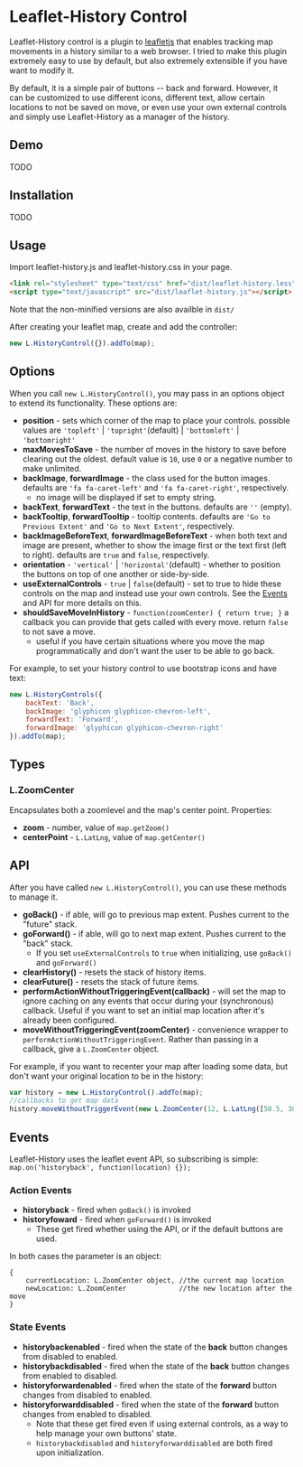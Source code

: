 Leaflet-History Control
==

Leaflet-History control is a plugin to [leafletjs](http://leafletjs.com) that enables tracking map movements in a history similar to a web browser. I tried to make this plugin extremely easy to use by default, but also extremely extensible if you have want to modify it.

By default, it is a simple pair of buttons -- back and forward. However, it can be customized to use different icons, different text, allow certain locations to not be saved on move, or even use your own external controls and simply use Leaflet-History as a manager of the history.

Demo
--
TODO

Installation
--
TODO

Usage
--
Import leaflet-history.js and leaflet-history.css in your page.
```html
<link rel="stylesheet" type="text/css" href="dist/leaflet-history.less">
<script type="text/javascript" src="dist/leaflet-history.js"></script>
```
Note that the non-minified versions are also availble in `dist/`

After creating your leaflet map, create and add the controller:

```javascript
new L.HistoryControl({}).addTo(map);
```
Options
--

When you call `new L.HistoryControl()`, you may pass in an options object to extend its functionality. These options are:

* **position** - sets which corner of the map to place your controls. possible values are  `'topleft'` | `'topright'`(default) | `'bottomleft'` | `'bottomright'`
* **maxMovesToSave** - the number of moves in the history to save before clearing out the oldest. default value is `10`, use `0` or a negative number to make unlimited.
* **backImage**, **forwardImage** - the class used for the button images. defaults are `'fa fa-caret-left'` and `'fa fa-caret-right'`, respectively.
  * no image will be displayed if set to empty string.
* **backText**, **forwardText** - the text in the buttons. defaults are `''` (empty).
* **backTooltip**, **forwardTooltip** - tooltip contents. defaults are `'Go to Previous Extent'` and `'Go to Next Extent'`, respectively.
* **backImageBeforeText**, **forwardImageBeforeText** - when both text and image are present, whether to show the image first or the text first (left to right). defaults are `true` and `false`, respectively.
* **orientation** - `'vertical'` | `'horizontal'`(default) - whether to position the buttons on top of one another or side-by-side.
* **useExternalControls** - `true` | `false`(default) - set to true to hide these controls on the map and instead use your own controls. See the [Events](#events) and API for more details on this.
* **shouldSaveMoveInHistory** - `function(zoomCenter) { return true; }` a callback you can provide that gets called with every move. return `false` to not save a move.
  * useful if you have certain situations where you move the map programmatically and don't want the user to be able to go back.

For example, to set your history control to use bootstrap icons and have text:
```javascript
new L.HistoryControls({
    backText: 'Back',
    backImage: 'glyphicon glyphicon-chevron-left',
    forwardText: 'Forward',
    forwardImage: 'glyphicon glyphicon-chevron-right'
}).addTo(map);
```

Types
--
### L.ZoomCenter
Encapsulates both a zoomlevel and the map's center point. Properties:

* **zoom** - number, value of `map.getZoom()`
* **centerPoint** - `L.LatLng`, value of `map.getCenter()`

API
--
After you have called `new L.HistoryControl()`, you can use these methods to manage it.

* **goBack()** - if able, will go to previous map extent. Pushes current to the "future" stack.
* **goForward()** - if able, will go to next map extent. Pushes current to the "back" stack.
  * If you set `useExternalControls` to `true` when initializing, use `goBack()` and `goForward()`
* **clearHistory()** - resets the stack of history items.
* **clearFuture()** - resets the stack of future items.
* **performActionWithoutTriggeringEvent(callback)** - will set the map to ignore caching on any events that occur during your (synchronous) callback. Useful if you want to set an initial map location after it's already been configured.
* **moveWithoutTriggeringEvent(zoomCenter)** - convenience wrapper to `performActionWithoutTriggeringEvent`. Rather than passing in a callback, give a `L.ZoomCenter` object.

For example, if you want to recenter your map after loading some data, but don't want your original location to be in the history:
```javascript
var history = new L.HistoryControl().addTo(map);
//callbacks to get map data
history.moveWithoutTriggerEvent(new L.ZoomCenter(12, L.LatLng([50.5, 30.5])));
```

Events
--
Leaflet-History uses the leaflet event API, so subscribing is simple: `map.on('historyback', function(location) {});`
### Action Events
* **historyback** - fired when `goBack()` is invoked
* **historyfoward** - fired when `goForward()` is invoked
  * These get fired whether using the API, or if the default buttons are used.

In both cases the parameter is an object:
```
{
    currentLocation: L.ZoomCenter object, //the current map location
    newLocation: L.ZoomCenter             //the new location after the move
}
```

### State Events
* **historybackenabled** - fired when the state of the **back** button changes from disabled to enabled.
* **historybackdisabled** - fired when the state of the **back** button changes from enabled to disabled.
* **historyforwardenabled** - fired when the state of the **forward** button changes from disabled to enabled.
* **historyforwarddisabled** - fired when the state of the **forward** button changes from enabled to disabled.
  * Note that these get fired even if using external controls, as a way to help manage your own buttons' state.
  * `historybackdisabled` and `historyforwarddisabled` are both fired upon initialization.